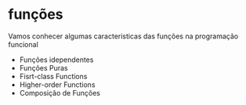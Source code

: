 # funções
Vamos conhecer algumas caracteristicas das funções na programação funcional

- Funções idependentes
- Funções Puras
- Fisrt-class Functions
- Higher-order Functions
- Composição de Funções